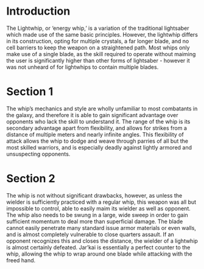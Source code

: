 # Introduction

The Lightwhip, or ‘energy whip,’ is a variation of the traditional lightsaber which made use of the same basic principles.
However, the lightwhip differs in its construction, opting for multiple crystals, a far longer blade, and no cell barriers to keep the weapon on a straightened path.
Most whips only make use of a single blade, as the skill required to operate without maiming the user is significantly higher than other forms of lightsaber - however it was not unheard of for lightwhips to contain multiple blades.

# Section 1

The whip’s mechanics and style are wholly unfamiliar to most combatants in the galaxy, and therefore it is able to gain significant advantage over opponents who lack the skill to understand it.
The range of the whip is its secondary advantage apart from flexibility, and allows for strikes from a distance of multiple meters and nearly infinite angles.
This flexibility of attack allows the whip to dodge and weave through parries of all but the most skilled warriors, and is especially deadly against lightly armored and unsuspecting opponents.

# Section 2

The whip is not without significant drawbacks, however, as unless the wielder is sufficiently practiced with a regular whip, this weapon was all but impossible to control, able to easily maim its wielder as well as opponent.
The whip also needs to be swung in a large, wide sweep in order to gain sufficient momentum to deal more than superficial damage.
The blade cannot easily penetrate many standard issue armor materials or even walls, and is almost completely vulnerable to close quarters assault.
If an opponent recognizes this and closes the distance, the wielder of a lightwhip is almost certainly defeated.
Jar’kai is essentially a perfect counter to the whip, allowing the whip to wrap around one blade while attacking with the freed hand.
